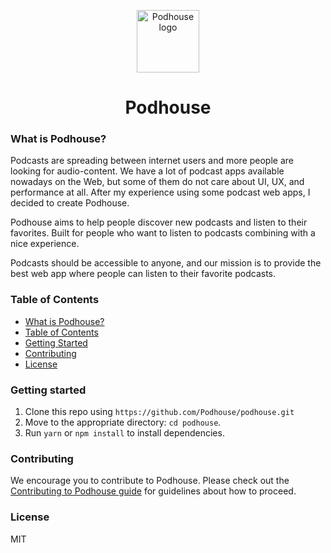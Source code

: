 <p align="center">
  <a href="https://podhouse.app/" target="_blank" rel="noopener noreferrer">
    <img width="100" src="https://podhouse.app/logo.svg" alt="Podhouse logo">
  </a>

<h1 align="center">Podhouse</h1>
</p>

### What is Podhouse?

Podcasts are spreading between internet users and more people are looking for audio-content. We have a lot of podcast apps available nowadays on the Web, but some of them do not care about UI, UX, and performance at all. After my experience using some podcast web apps, I decided to create Podhouse. 

Podhouse aims to help people discover new podcasts and listen to their favorites. Built for people who want to listen to podcasts combining with a nice experience. 

Podcasts should be accessible to anyone, and our mission is to provide the best web app where people can listen to their favorite podcasts.


### Table of Contents

- [What is Podhouse?](#what-is-podhouse)
- [Table of Contents](#table-of-contents)
- [Getting Started](#getting-started)
- [Contributing](#contributing)
- [License](#license)

### Getting started

1. Clone this repo using `https://github.com/Podhouse/podhouse.git`
2. Move to the appropriate directory: `cd podhouse`.<br />
3. Run `yarn` or `npm install` to install dependencies.<br />

### Contributing

We encourage you to contribute to Podhouse. Please check out the [Contributing to Podhouse guide](CONTRIBUTING.md) for guidelines about how to proceed.

### License

MIT
